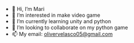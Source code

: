 - 👋 Hi, I’m Mari
- 👀 I’m interested in make video game
- 🌱 I’m currently learning unity and python
- 💞️ I’m looking to collaborate on my python game
- 📫 My email: olivervelasco05@gmail.com

<!---
Oliver-code/Oliver-code is a ✨ special ✨ repository because its `README.md` (this file) appears on your GitHub profile.
You can click the Preview link to take a look at your changes.
--->
